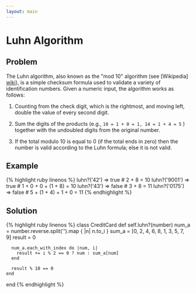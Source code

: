 ```yaml
---
layout: main
---
```


[wiki]: http://en.wikipedia.org/wiki/Luhn "Wikipedia: Luhn Algirithm"

Luhn Algorithm
==============

Problem
-------
The Luhn algorithm, also known as the "mod 10" algorithm (see
[Wikipedia] [wiki]), is a simple checksum formula used to validate
a variety of identification numbers. Given a numeric input, the
algorithm works as follows:

  1. Counting from the check digit, which is the rightmost, and moving left,
     double the value of every second digit.

  2. Sum the digits of the products (e.g., `10 = 1 + 0 = 1, 14 = 1 + 4 = 5` )
     together with the undoubled digits from the original number.

  3. If the total modulo 10 is equal to 0 (if the total ends in zero) then the
     number is valid according to the Luhn formula; else it is not valid.

Example
-------
{% highlight ruby linenos %}
  luhn?('42')   => true    # 2 + 8 = 10
  luhn?('9001') => true    # 1 + 0 + 0 + (1 + 8) = 10
  luhn?('43')   => false   # 3 + 8 = 11
  luhn?('0175') => false   # 5 + (1 + 4) + 1 + 0 = 11
{% endhighlight %}

Solution
--------
{% highlight ruby linenos %}
  class CreditCard
    def self.luhn?(number)
      num_a  = number.reverse.split('').map { |n| n.to_i }
      sum_a  = [0, 2, 4, 6, 8, 1, 3, 5, 7, 9]
      result = 0

      num_a.each_with_index do |num, i|
        result += i % 2 == 0 ? num : sum_a[num]
      end

      result % 10 == 0
    end
  end
{% endhighlight %}
